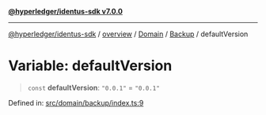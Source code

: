 [**@hyperledger/identus-sdk v7.0.0**](../../../../../../README.md)

***

[@hyperledger/identus-sdk](../../../../../../README.md) / [overview](../../../../../README.md) / [Domain](../../../README.md) / [Backup](../README.md) / defaultVersion

# Variable: defaultVersion

> `const` **defaultVersion**: `"0.0.1"` = `"0.0.1"`

Defined in: [src/domain/backup/index.ts:9](https://github.com/hyperledger/identus-edge-agent-sdk-ts/blob/96423ee84b124a31ce63036d9d623d1cb73a13c2/src/domain/backup/index.ts#L9)
